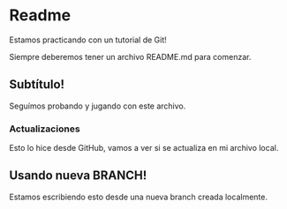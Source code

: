 # Readme

Estamos practicando con un tutorial de Git!

Siempre deberemos tener un archivo README.md para comenzar.

## Subtítulo!

Seguímos probando y jugando con este archivo.

### Actualizaciones

Esto lo hice desde GitHub, vamos a ver si se actualiza en mi archivo local.

## Usando nueva BRANCH!

Estamos escribiendo esto desde una nueva branch creada localmente.